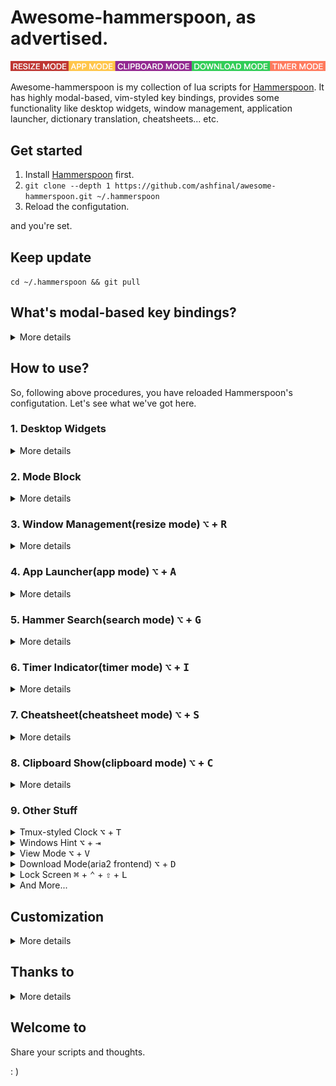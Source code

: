 # Awesome-hammerspoon, as advertised.

![modes](https://github.com/ashfinal/bindata/raw/master/screenshots/awesome-hammerspoon-modes.png)

Awesome-hammerspoon is my collection of lua scripts for [Hammerspoon](http://www.hammerspoon.org/). It has highly modal-based, vim-styled key bindings, provides some functionality like desktop widgets, window management, application launcher, dictionary translation, cheatsheets... etc.

## Get started

1. Install [Hammerspoon](http://www.hammerspoon.org/) first.
2. `git clone --depth 1 https://github.com/ashfinal/awesome-hammerspoon.git ~/.hammerspoon`
3. Reload the configutation.

and you're set.

## Keep update

`cd ~/.hammerspoon && git pull`

## What's modal-based key bindings?

<details>
<summary>More details</summary>

Well... simply to say, it allows you using <kbd>S</kbd> key to resize windows in `resize` mode, but in `app` mode, to launch Safari, in `timer` mode, to set a 10-mins timer... something like that. During all progress, you don't have to press extra keys.
</p>

And this means a lot.

* It's scene-wise, you can use same key bindings to do different jobs in different scenes. You don't worry to run out of your hotkey bindings, and twist your fingers to press <kbd>⌘</kbd> + <kbd>⌃</kbd> + <kbd>⌥</kbd> + <kbd>⇧</kbd> + <kbd>C</kbd> in the end.

* Less keystrokes, less memory pressure. You can press <kbd>⌥</kbd> + <kbd>A</kbd> to enter `app` mode, release, then press single key <kbd>S</kbd> to launch Safari, or <kbd>C</kbd> to lauch Chrome. Sounds good? You keep your pace, no rush.

* Easy to extend, you can create your own modals if you like. For example, `Finder` mode, in which you press <kbd>T</kbd> to open Terminal here, press <kbd>S</kbd> to send files to predefined path, press <kbd>C</kbd> to upload images to cloud storage.

**NOTICE:** After your work you'd better quit current mode back to normal. Or, you carefully pick your key bindings to avoid conflict with other hotkeys.

</details>

## How to use?

So, following above procedures, you have reloaded Hammerspoon's configutation. Let's see what we've got here.

### 1. Desktop Widgets

<details>
<summary>More details</summary>

As you may have noticed, there are two clean, nice-looking desktop widgets, analogclock and calendar. Usually we don't interact with them, but I do hope you like them.

![widgets](https://github.com/ashfinal/bindata/raw/master/screenshots/awesome-hammerspoon-deskwidgets.png)

**UPDATE:** Add new widget `hcalendar`. The design comes from [here](https://github.com/ashikahmad/horizontal-calendar-widget).

![hcal](https://github.com/ashfinal/bindata/raw/master/screenshots/awesome-hammerspoon-hcal.png)

</details>

### 2. Mode Block

<details>
<summary>More details</summary>

There is also a small gray block in the bottom right corner, maybe displaying current netspeed. Well, it's actually **mode block**. Want to know in which mode you are? Give it a glance. When Hammerspoon starts, or there's no work to do, it shows `DOCK MODE` in black background. But alway displaying the black block is a little boring, so we use it for netspeed monitor if there's no activity for 5 secs.

**Mode block** holds the entrance to other modes, you can use <kbd>⌥</kbd> + <kbd>space</kbd> to toggle its display. Then use <kbd>⌥</kbd> + <kbd>R</kbd> to enter `resize` mode, or use <kbd>⌥</kbd> + <kbd>A</kbd> to enter `app` mode... etc.

Key bindings available:

| Key bindings                | Movement                   |
|-----------------------------|----------------------------|
| <kbd>⌥</kbd> + <kbd>A</kbd> | Enter `app` mode           |
| <kbd>⌥</kbd> + <kbd>C</kbd> | Enter `clipboard` mode     |
| <kbd>⌥</kbd> + <kbd>D</kbd> | Enter `download` mode      |
| <kbd>⌥</kbd> + <kbd>G</kbd> | Launch hammer search       |
| <kbd>⌥</kbd> + <kbd>I</kbd> | Enter `timer` mode         |
| <kbd>⌥</kbd> + <kbd>R</kbd> | Enter `resize` mode        |
| <kbd>⌥</kbd> + <kbd>S</kbd> | Enter `cheatsheet` mode    |
| <kbd>⌥</kbd> + <kbd>T</kbd> | Show current time          |
| <kbd>⌥</kbd> + <kbd>v</kbd> | Enter `view` mode          |
| <kbd>⌥</kbd> + <kbd>Z</kbd> | Toggle Hammerspoon console |
| <kbd>⌥</kbd> + <kbd>⇥</kbd> | Show window hints          |

*In most modes, you can use <kbd>Q</kbd>, or <kbd>⎋</kbd> to quit back to DOCK mode. And switch from one mode to another directly.*

</details>

### 3. Window Management(resize mode) <kbd>⌥</kbd> + <kbd>R</kbd>

<details>
<summary>More details</summary>

![winresize](https://github.com/ashfinal/bindata/raw/master/screenshots/awesome-hammerspoon-winresize.gif)

Use <kbd>[/]</kbd> to cycle through active windows.

Use <kbd>H/J/K/L</kbd> to resize windows to 1/2 of screen.

Use <kbd>Y/U/I/O</kbd> to resize windows to 1/4 of screen.

Use <kbd>⇧</kbd> + <kbd>H/J/K/L</kbd> to **move** windows around.

Use <kbd>⇧</kbd> + <kbd>Y/U/I/O</kbd> to **resize** windows.

Use <kbd>=</kbd>, <kbd>-</kbd> to expand/shrink the window size.

Use <kbd>F</kbd> to put windows to fullscreen, use <kbd>C</kbd> to put windows to center of screen, use <kbd>⇧</kbd> + <kbd>C</kbd> to resize windows to predefined size and center them.

</details>

### 4. App Launcher(app mode) <kbd>⌥</kbd> + <kbd>A</kbd>

<details>
<summary>More details</summary>

Use <kbd>F</kbd> to launch Finder or focus the existing window; <kbd>S</kbd> for Safari; <kbd>T</kbd> for Terminal; <kbd>V</kbd> for Activity Monitor; <kbd>Y</kbd> for System Preferences... etc.

If you want to define your own hotkeys, please create `~/.hammerspoon/private/awesomeconfig.lua` file, then add something like below:

    applist = {
        {shortcut = 'i',appname = 'iTerm'},
        {shortcut = 'l',appname = 'Sublime Text'},
        {shortcut = 'm',appname = 'MacVim'},
        {shortcut = 'o',appname = 'LibreOffice'},
        {shortcut = 'r',appname = 'Firefox'},
    }

**UPDATE:** Now you can press <kbd>⇥</kbd> to show key bindings, also available in `resize`, `view`, `timer` mode.

![tips](https://github.com/ashfinal/bindata/raw/master/screenshots/awesome-hammerspoon-tips.png)

</details>

### 5. Hammer Search(search mode) <kbd>⌥</kbd> + <kbd>G</kbd>

<details>
<summary>More details</summary>

Now you can search Safari tabs and online dictionary(use <kbd>⌃</kbd> + <kbd>⇥</kbd> to switch between them).

![hsearch](https://github.com/ashfinal/bindata/raw/master/screenshots/awesome-hammerspoon-hsearch.gif)

Dictionary search supports `word suggestion`(see the above gif) and English thesaurus(use <kbd>⌃</kbd> + <kbd>D</kbd> to request). And did you notice that the translation is instant?

*Due to the uncertainty of asynchronous request, usually you need to append a space to end of the word to fully translate it.*

**NOTICE:** If you heavily rely on instant translation(youdao dict), please consider applying for your own API key at here:

[http://fanyi.youdao.com/openapi?path=data-mode](http://fanyi.youdao.com/openapi?path=data-mode)

Then add them to `~/.hammerspoon/private/awesomeconfig.lua`:

    youdaokeyfrom = 'hsearch'  -- keyfrom
    youdaoapikey = '1199732752'  -- API key

</details>

### 6. Timer Indicator(timer mode) <kbd>⌥</kbd> + <kbd>I</kbd>

<details>
<summary>More details</summary>

Have you noticed this issue on macos? There is 5 pixel tall blank at the bottom of the screen for non-native fullscreen window, which is sometimes disturbing. Let's make the blank more useful. When you set a timer, this will draw a colored line to fill that blank, meanwhile, show progress of the timer.

![timeralert](https://github.com/ashfinal/bindata/raw/master/screenshots/awesome-hammerspoon-timeralert.png)

Press <kbd>0</kbd> to set a 5-mins timer, <kbd>↩︎</kbd> to set a 25-mins timer.

Press <kbd>1</kbd> to set a 10-mins timer;

Press <kbd>2</kbd> to set a 20-mins timer;

...

Press <kbd>9</kbd> to set a 90-mins timer.

</details>

### 7. Cheatsheet(cheatsheet mode) <kbd>⌥</kbd> + <kbd>S</kbd>

<details>
<summary>More details</summary>

It shows the cheatsheet of current application's hotkeys. Code comes from [here](https://github.com/dharmapoudel/hammerspoon-config).

Let the picture talk:

![cheatsheet](https://github.com/ashfinal/bindata/raw/master/screenshots/awesome-hammerspoon-cheatsheet.png)

</details>

### 8. Clipboard Show(clipboard mode) <kbd>⌥</kbd> + <kbd>C</kbd>

<details>
<summary>More details</summary>

It shows the content of your clipboard. If text or image type then display it with proper size, if hyperlink type then use default browser to open it. Click the display block it will destory itself.

I usually use this to display QR image for cellphone's faster scanning, or display some text for better reading.

</details>

### 9. Other Stuff

<details>
<summary>Tmux-styled Clock <kbd>⌥</kbd> + <kbd>T</kbd></summary>

Works even when you're watching video in fullscreen.

![tmuxtime](https://github.com/ashfinal/bindata/raw/master/screenshots/awesome-hammerspoon-tmuxtime.png)

</details>

<details>
<summary>Windows Hint <kbd>⌥</kbd> + <kbd>⇥</kbd> </summary>

Focus to your windows easier.

![windowshint](https://github.com/ashfinal/bindata/raw/master/screenshots/awesome-hammerspoon-windowshint.png)

</details>

<details>
<summary>View Mode <kbd>⌥</kbd> + <kbd>V</kbd></summary>

Use <kbd>H/J/K/L</kbd> to scroll around.

Use <kbd>⌃</kbd>/<kbd>⇧</kbd> + <kbd>H/J/K/L</kbd> to move mouse around.

Use <kbd>,</kbd>/<kbd>.</kbd> for mouse left/right click.

</details>

<details>
<summary>Download Mode(aria2 frontend) <kbd>⌥</kbd> + <kbd>D</kbd></summary>

I use [glutton](https://github.com/NemoAlex/glutton)(a tiny webclient for aria2) to manage aria2's download queue. This mode creates an interface for glutton, so I can handle aria2 more convenient.

Default off. To add this module to your config, please refer to the `Customization` section.

*To speed up the display of webclient, by default when you press `⎋` the interface is hiden(instead destroyed). This may increase resource occupation. If you don't use `download` mode for a long time, when quitting use <kbd>⌃</kbd> + <kbd>⎋</kbd> to completely destory the webclient.*

</details>

<details>
<summary>Lock Screen <kbd>⌘</kbd> + <kbd>⌃</kbd> + <kbd>⇧</kbd> + <kbd>L</kbd></summary>

No description.

</details>

<details>
<summary>And More...</summary>

For whatever mode, you can always use:

<kbd>⌘</kbd> + <kbd>⌥</kbd> + <kbd>⇠</kbd> to resize windows to left-half of screen

<kbd>⌘</kbd>  + <kbd>⌥</kbd> + <kbd>⇢</kbd> to resize windows to right-half of screen

<kbd>⌘</kbd>  + <kbd>⌥</kbd> +  <kbd>⇡</kbd> to resize windows to fullscreen

<kbd>⌘</kbd>  + <kbd>⌥</kbd> +  <kbd>⇣</kbd> to put windows to predefined size

<kbd>⌘</kbd>  + <kbd>⌥</kbd> +  <kbd>↩︎</kbd> to put windows to center of screen

-------

For those who care about system resource:

![memusage](https://github.com/ashfinal/bindata/raw/master/screenshots/awesome-hammerspoon-memusage.png)

-------

</details>

## Customization

<details>
<summary>More details</summary>

Modify the file `~/.hammerspoon/private/awesomeconfig.lua`, you should create it before doing below things.

1. Add application launching hotkey

    See the section `App launcher(app mode)` above.

2. Add/Remove the plugin modules

    default modules:

        module_list = {
            "basicmode",
            "widgets/netspeed",
            "widgets/calendar",
            "widgets/analogclock",
            "modes/indicator",
            "modes/clipshow",
            "modes/cheatsheet",
            "modes/hsearch",
        }

    For example, remove `hsearch` module, add your own module `mymodule`:

        module_list = {
            "basicmode",
            "widgets/netspeed",
            "widgets/calendar",
            "widgets/analogclock",
            "modes/indicator",
            "modes/clipshow",
            "modes/cheatsheet",
            "private/mymodule",
        }

3. Modify/Remove the default key bindings

    Available key binding variables:

    | Action                     | Variable                    | Default value                   |
    |----------------------------|-----------------------------|---------------------------------|
    | Reload Configuration       | hsreload_keys               | {{"cmd", "shift", "ctrl"}, "R"} |
    | Toggle Modal Supervisor    | modalmgr_keys               | {{"alt"}, "space"}              |
    | Toggle Hammerspoon Console | toggleconsole_keys          | {{"alt"}, "Z"}                  |
    | Lock Screen                | lockscreen_keys             | {{"cmd", "shift", "ctrl"}, "L"} |
    | Enter Application Mode     | appM_keys                   | {{"alt"}, "A"}                  |
    | Enter Clipboard Mode       | clipboardM_keys             | {"alt"}, "C"}                   |
    | Launch Hammer Search       | hsearch_keys                | {{"alt"}, "G"}                  |
    | Enter Timer Mode           | timerM_keys                 | {{"alt"}, "T"}                  |
    | Enter Resize Mode          | resizeM_keys                | {{"alt"}, "R"}                  |
    | Enter Cheatsheet Mode      | cheatsheetM_keys            | {{"alt"}, "S"}                  |
    | Show Digital Clock         | showtime_keys               | {{"alt"}, "T"}                  |
    | Enter View Mode            | viewM_keys                  | {{"alt"}, "V"}                  |
    | Show Window hints          | winhints_keys               | {{"alt"}, "tab"}                |
    | Lefthalf of Screen         | resizeextra_lefthalf_keys   | {{"cmd", "alt"}, "left"}        |
    | Righthalf of Screen        | resizeextra_righthalf_keys  | {{"cmd", "alt"}, "right"}       |
    | Fullscreen                 | resizeextra_fullscreen_keys | {{"cmd", "alt"}, "up"}          |
    | Resize & Center            | resizeextra_fcenter_keys    | {{"cmd", "alt"}, "down"}        |
    | Center Window              | resizeextra_center_keys     | {{"cmd", "alt"}, "return"}      |

    For example, to modify `Toggle Modal Supervisor` key binding:

        modalmgr_keys = {{"alt"}, "F"}

    To completely remove `Lock Screen` key binding:

        lockscreen_keys = {{}, ""}

4. Create your own modal key bindings

    See [http://www.hammerspoon.org/docs/hs.hotkey.modal.html](http://www.hammerspoon.org/docs/hs.hotkey.modal.html), also you can refer to my scripts.

5. Global options

    These options should be put into `~/.hammerspoon/private/awesomeconfig.lua` file.

        -- You may want to use your own aria2 webclient.
        aria2URL = "http://www.myaria2.com/"

        -- Local files also are supported, like this:
        aria2URL = "file:///Users/ashfinal/Downloads/glutton/index.html"

        -- Make mode block idle to netspeed or just hide.
        idle_to_which = "netspeed/hide/never"

        -- When enter `app` mode show or hide applauncher tips automatically.
        show_applauncher_tips = true/false

        -- Put analogclock to somewhere by defining center point.
        aclockcenter = {x=200,y=200}

        -- Put calendar to somewhere by defining topleft point.
        caltopleft = {200,200}

</details>

## Thanks to

<details>
<summary>More details</summary>

[http://www.hammerspoon.org/](http://www.hammerspoon.org/)

[https://github.com/zzamboni/oh-my-hammerspoon](https://github.com/zzamboni/oh-my-hammerspoon)

[https://github.com/scottcs/dot_hammerspoon](https://github.com/scottcs/dot_hammerspoon)

[https://github.com/dharmapoudel/hammerspoon-config](https://github.com/dharmapoudel/hammerspoon-config)

[http://tracesof.net/uebersicht/](http://tracesof.net/uebersicht/)

</details>

## Welcome to

Share your scripts and thoughts.

: )
